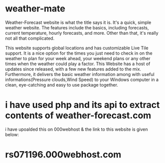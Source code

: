 # weather-mate

Weather-Forecast website is what the title says it is. It's a quick, simple weather website. The features include the basics, including forecasts, current temperature, hourly forecasts, and more. Other than that, it's really not all that complicated. 

This website supports global locations and has customizable Live Tile support. It is a nice option for the times you just need to check in on the weather to plan for your week ahead, your weekend plans or any other times when the weather could play a factor. This Website has a host of updates since released, with a few new features added to the mix. Furthermore, it delivers the basic weather information among with useful informations(Pressure clouds,Wind Speed) to your Windows computer in a clean, eye-catching and easy to use package together.

# i have used php and its api to extract contents of weather-forecast.com 

i have upoalded this on 000webhost & the link to this website is given below:
# rs071196.000webhost.com
